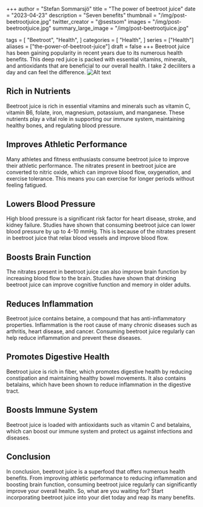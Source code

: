 +++
author = "Stefan Sommarsjö"
title = "The power of beetroot juice"
date = "2023-04-23"
description = "Seven benefits"
thumbnail = "/img/post-beetrootjuice.jpg"
twitter_creator = "@sestsom"
images = "/img/post-beetrootjuice.jpg"
summary_large_image = "/img/post-beetrootjuice.jpg"

tags = [
    "Beetroot",
	"Health",
]
categories = [
    "Health",
]
series = ["Health"]
aliases = ["the-power-of-beetroot-juice"]
draft = false
+++
Beetroot juice has been gaining popularity in recent years due to its numerous health benefits. 
This deep red juice is packed with essential vitamins, minerals, and antioxidants that are beneficial 
to our overall health. I take 2 deciliters a day and can feel the difference. 
![Alt text](/img/post-beetrootjuice.jpg "Beetroot juice")
<!--more-->

## Rich in Nutrients
Beetroot juice is rich in essential vitamins and minerals such as vitamin C, vitamin B6, folate, iron, 
magnesium, potassium, and manganese. These nutrients play a vital role in supporting our immune system, 
maintaining healthy bones, and regulating blood pressure.

## Improves Athletic Performance
Many athletes and fitness enthusiasts consume beetroot juice to improve their athletic performance. The 
nitrates present in beetroot juice are converted to nitric oxide, which can improve blood flow, oxygenation, 
and exercise tolerance. This means you can exercise for longer periods without feeling fatigued.

## Lowers Blood Pressure
High blood pressure is a significant risk factor for heart disease, stroke, and kidney failure. Studies have 
shown that consuming beetroot juice can lower blood pressure by up to 4-10 mmHg. This is because of the nitrates 
present in beetroot juice that relax blood vessels and improve blood flow.

## Boosts Brain Function
The nitrates present in beetroot juice can also improve brain function by increasing blood flow to the brain. 
Studies have shown that drinking beetroot juice can improve cognitive function and memory in older adults.

## Reduces Inflammation
Beetroot juice contains betaine, a compound that has anti-inflammatory properties. Inflammation is the root cause 
of many chronic diseases such as arthritis, heart disease, and cancer. Consuming beetroot juice regularly can help 
reduce inflammation and prevent these diseases.

## Promotes Digestive Health
Beetroot juice is rich in fiber, which promotes digestive health by reducing constipation and maintaining healthy 
bowel movements. It also contains betalains, which have been shown to reduce inflammation in the digestive tract.

## Boosts Immune System
Beetroot juice is loaded with antioxidants such as vitamin C and betalains, which can boost our immune system and 
protect us against infections and diseases.

## Conclusion
In conclusion, beetroot juice is a superfood that offers numerous health benefits. From improving athletic performance 
to reducing inflammation and boosting brain function, consuming beetroot juice regularly can significantly improve your 
overall health. So, what are you waiting for? Start incorporating beetroot juice into your diet today and reap its many 
benefits.
